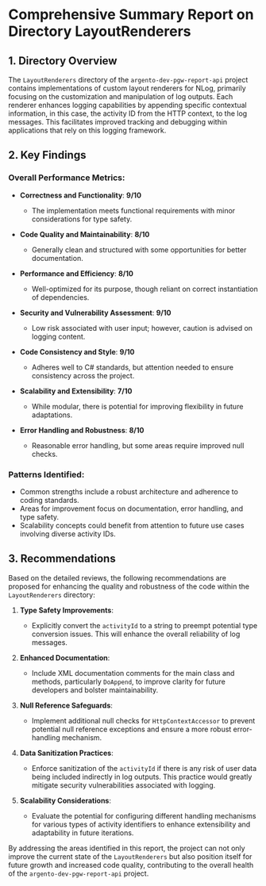 # Comprehensive Summary Report on Directory LayoutRenderers

## 1. Directory Overview
The `LayoutRenderers` directory of the `argento-dev-pgw-report-api` project contains implementations of custom layout renderers for NLog, primarily focusing on the customization and manipulation of log outputs. Each renderer enhances logging capabilities by appending specific contextual information, in this case, the activity ID from the HTTP context, to the log messages. This facilitates improved tracking and debugging within applications that rely on this logging framework.

## 2. Key Findings
### Overall Performance Metrics:
- **Correctness and Functionality**: **9/10**
  - The implementation meets functional requirements with minor considerations for type safety.
  
- **Code Quality and Maintainability**: **8/10**
  - Generally clean and structured with some opportunities for better documentation.

- **Performance and Efficiency**: **8/10**
  - Well-optimized for its purpose, though reliant on correct instantiation of dependencies.

- **Security and Vulnerability Assessment**: **9/10**
  - Low risk associated with user input; however, caution is advised on logging content.

- **Code Consistency and Style**: **9/10**
  - Adheres well to C# standards, but attention needed to ensure consistency across the project.

- **Scalability and Extensibility**: **7/10**
  - While modular, there is potential for improving flexibility in future adaptations.

- **Error Handling and Robustness**: **8/10**
  - Reasonable error handling, but some areas require improved null checks.

### Patterns Identified:
- Common strengths include a robust architecture and adherence to coding standards.
- Areas for improvement focus on documentation, error handling, and type safety.
- Scalability concepts could benefit from attention to future use cases involving diverse activity IDs.

## 3. Recommendations
Based on the detailed reviews, the following recommendations are proposed for enhancing the quality and robustness of the code within the `LayoutRenderers` directory:

1. **Type Safety Improvements**:
   - Explicitly convert the `activityId` to a string to preempt potential type conversion issues. This will enhance the overall reliability of log messages.

2. **Enhanced Documentation**:
   - Include XML documentation comments for the main class and methods, particularly `DoAppend`, to improve clarity for future developers and bolster maintainability.

3. **Null Reference Safeguards**:
   - Implement additional null checks for `HttpContextAccessor` to prevent potential null reference exceptions and ensure a more robust error-handling mechanism.

4. **Data Sanitization Practices**:
   - Enforce sanitization of the `activityId` if there is any risk of user data being included indirectly in log outputs. This practice would greatly mitigate security vulnerabilities associated with logging.

5. **Scalability Considerations**:
   - Evaluate the potential for configuring different handling mechanisms for various types of activity identifiers to enhance extensibility and adaptability in future iterations.

By addressing the areas identified in this report, the project can not only improve the current state of the `LayoutRenderers` but also position itself for future growth and increased code quality, contributing to the overall health of the `argento-dev-pgw-report-api` project.